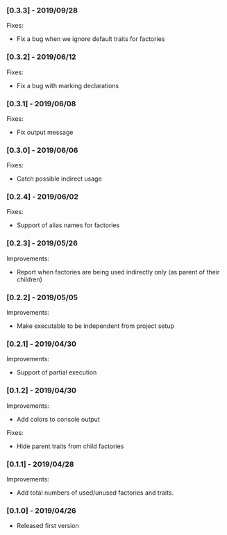 ### [0.3.3] - 2019/09/28

Fixes:
- Fix a bug when we ignore default traits for factories

### [0.3.2] - 2019/06/12

Fixes:
- Fix a bug with marking declarations

### [0.3.1] - 2019/06/08

Fixes:
- Fix output message

### [0.3.0] - 2019/06/06

Fixes:
- Catch possible indirect usage

### [0.2.4] - 2019/06/02

Fixes:
- Support of alias names for factories

### [0.2.3] - 2019/05/26

Improvements:
- Report when factories are being used indirectly only (as parent of their children)

### [0.2.2] - 2019/05/05

Improvements:
- Make executable to be independent from project setup

### [0.2.1] - 2019/04/30

Improvements:
- Support of partial execution

### [0.1.2] - 2019/04/30

Improvements:
- Add colors to console output

Fixes:
- Hide parent traits from child factories

### [0.1.1] - 2019/04/28

Improvements:
- Add total numbers of used/unused factories and traits.

### [0.1.0] - 2019/04/26

- Released first version
